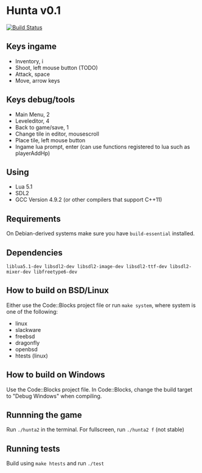# Hunta v0.1
[![Build Status](https://travis-ci.org/freddn/Hunta2.svg)](https://travis-ci.org/freddn/Hunta2)

## Keys ingame
 - Inventory, i
 - Shoot, left mouse button (TODO)
 - Attack, space
 - Move, arrow keys
 
## Keys debug/tools
 - Main Menu, 2
 - Leveleditor, 4
 - Back to game/save, 1
 - Change tile in editor, mousescroll
 - Place tile, left mouse button
 - Ingame lua prompt, enter (can use functions registered to lua such as playerAddHp)

## Using
 - Lua 5.1
 - SDL2
 - GCC Version 4.9.2 (or other compilers that support C++11)

## Requirements
On Debian-derived systems make sure you have `build-essential` installed.

## Dependencies
`liblua5.1-dev libsdl2-dev libsdl2-image-dev libsdl2-ttf-dev libsdl2-mixer-dev libfreetype6-dev`

## How to build on BSD/Linux
Either use the Code::Blocks project file or run `make system`, where system is one of the following:
 - linux
 - slackware
 - freebsd
 - dragonfly
 - openbsd
 - htests (linux)

## How to build on Windows
Use the Code::Blocks project file. In Code::Blocks, change the build target to "Debug Windows" when compiling.

## Runnning the game
Run `./hunta2` in the terminal. For fullscreen, run `./hunta2 f` (not stable)

## Running tests
Build using `make htests` and run `./test`


